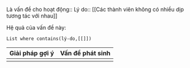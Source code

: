 Là vấn đề cho hoạt động:: 
Lý do:: [[Các thành viên không có nhiều dịp tương tác với nhau]]

Hệ quả của vấn đề này:
```dataview
List where contains(lý-do,[[]])
```

| Giải pháp gợi ý | Vấn đề phát sinh |
| --------------- | ---------------- |
|                 |                  |

 